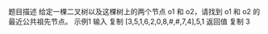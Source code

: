 题目描述
给定一棵二叉树以及这棵树上的两个节点 o1 和 o2，请找到 o1 和 o2 的最近公共祖先节点。 
示例1
输入
复制
[3,5,1,6,2,0,8,#,#,7,4],5,1
返回值
复制
3